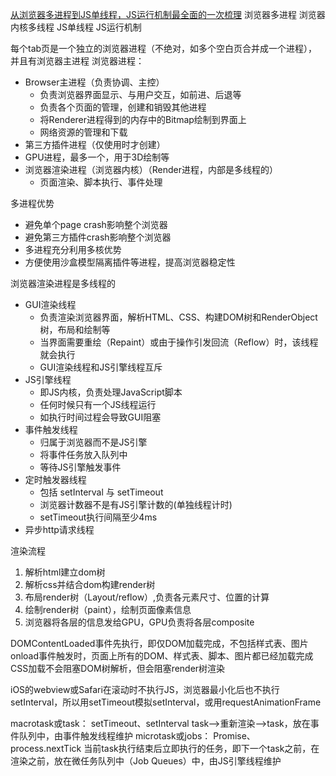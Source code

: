 [从浏览器多进程到JS单线程，JS运行机制最全面的一次梳理](https://juejin.im/post/5a6547d0f265da3e283a1df7)
浏览器多进程
浏览器内核多线程
JS单线程
JS运行机制

每个tab页是一个独立的浏览器进程（不绝对，如多个空白页合并成一个进程），并且有浏览器主进程
浏览器进程：
- Browser主进程（负责协调、主控）
  - 负责浏览器界面显示、与用户交互，如前进、后退等
  - 负责各个页面的管理，创建和销毁其他进程
  - 将Renderer进程得到的内存中的Bitmap绘制到界面上
  - 网络资源的管理和下载
- 第三方插件进程（仅使用时才创建）
- GPU进程，最多一个，用于3D绘制等
- 浏览器渲染进程（浏览器内核）（Render进程，内部是多线程的）
  - 页面渲染、脚本执行、事件处理

多进程优势
- 避免单个page crash影响整个浏览器
- 避免第三方插件crash影响整个浏览器
- 多进程充分利用多核优势
- 方便使用沙盒模型隔离插件等进程，提高浏览器稳定性

浏览器渲染进程是多线程的
- GUI渲染线程
  - 负责渲染浏览器界面，解析HTML、CSS、构建DOM树和RenderObject树，布局和绘制等
  - 当界面需要重绘（Repaint）或由于操作引发回流（Reflow）时，该线程就会执行
  - GUI渲染线程和JS引擎线程互斥
- JS引擎线程
  - 即JS内核，负责处理JavaScript脚本
  - 任何时候只有一个JS线程运行
  - 如执行时间过程会导致GUI阻塞
- 事件触发线程
  - 归属于浏览器而不是JS引擎
  - 将事件任务放入队列中
  - 等待JS引擎触发事件
- 定时触发器线程
  - 包括 setInterval 与 setTimeout
  - 浏览器计数器不是有JS引擎计数的(单独线程计时)
  - setTimeout执行间隔至少4ms
- 异步http请求线程


渲染流程
1. 解析html建立dom树
2. 解析css并结合dom构建render树
3. 布局render树（Layout/reflow）,负责各元素尺寸、位置的计算
4. 绘制render树（paint），绘制页面像素信息
5. 浏览器将各层的信息发给GPU，GPU负责将各层composite

DOMContentLoaded事件先执行，即仅DOM加载完成，不包括样式表、图片
onload事件触发时，页面上所有的DOM、样式表、脚本、图片都已经加载完成
CSS加载不会阻塞DOM树解析，但会阻塞render树渲染

iOS的webview或Safari在滚动时不执行JS，浏览器最小化后也不执行setInterval，所以用setTimeout模拟setInterval，或用requestAnimationFrame

macrotask或task： setTimeout、setInterval task—>重新渲染——>task，放在事件队列中，由事件触发线程维护
microtask或jobs： Promise、process.nextTick 当前task执行结束后立即执行的任务，即下一个task之前，在渲染之前，放在微任务队列中（Job Queues）中，由JS引擎线程维护


